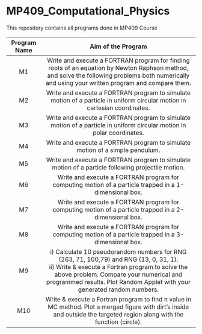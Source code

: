 # MP409_Computational_Physics
This repository contains all programs done in MP409 Course

|Program Name|Aim of the Program|
|:----------:|:----------------:|
|M1|Write and execute a FORTRAN program for finding roots of an equation by Newton Raphson method, and solve the following problems both numerically and using your written program and compare them.|
|M2|Write and execute a FORTRAN program to simulate motion of a particle in uniform circular motion in cartesian coordinates.|
|M3|Write and execute a FORTRAN program to simulate motion of a particle in uniform circular motion in polar coordinates.|
|M4|Write and execute a FORTRAN program to simulate motion of a simple pendulum.|
|M5|Write and execute a FORTRAN program to simulate motion of a particle following projectile motion.|
|M6|Write and execute a FORTRAN program for computing motion of a particle trapped in a 1-dimensional box.|
|M7|Write and execute a FORTRAN program for computing motion of a particle trapped in a 2-dimensional box.|
|M8|Write and execute a FORTRAN program for computing motion of a particle trapped in a 3-dimensional box.|
|M9|i) Calculate 10 pseudorandom numbers for RNG (263, 71, 100,79) and RNG (13, 0, 31, 1).<br /> ii) Write & execute a Fortran program to solve the above problem. Compare your numerical and programmed results. Plot Random Applet with your generated random numbers.|
|M10|Write & execute a Fortran program to find π value in MC method. Plot a merged figure with dirt’s inside and outside the targeted region along with the function (circle).|
